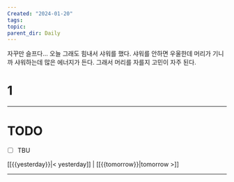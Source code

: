 ```yaml
---
Created: "2024-01-20"
tags: 
topic: 
parent_dir: Daily
---
```

자꾸만 슬프다... 오늘 그래도 힘내서 샤워를 했다. 샤워를 안하면 우울한데 머리가 기니까 샤워하는데 많은 에너지가 든다. 그래서 머리를 자를지 고민이 자주 된다. 

# 1

----
# TODO
- [ ] TBU 
  
[[{{yesterday}}|< yesterday]] | [[{{tomorrow}}|tomorrow >]]  
  
---  
